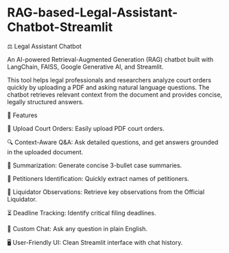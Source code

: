 # RAG-based-Legal-Assistant-Chatbot-Streamlit

⚖️ Legal Assistant Chatbot

An AI-powered Retrieval-Augmented Generation (RAG) chatbot built with LangChain, FAISS, Google Generative AI, and Streamlit.

This tool helps legal professionals and researchers analyze court orders quickly by uploading a PDF and asking natural language questions. The chatbot retrieves relevant context from the document and provides concise, legally structured answers.

🚀 Features

📂 Upload Court Orders: Easily upload PDF court orders.

🔍 Context-Aware Q&A: Ask detailed questions, and get answers grounded in the uploaded document.

📝 Summarization: Generate concise 3-bullet case summaries.

👥 Petitioners Identification: Quickly extract names of petitioners.

📑 Liquidator Observations: Retrieve key observations from the Official Liquidator.

⏳ Deadline Tracking: Identify critical filing deadlines.

💬 Custom Chat: Ask any question in plain English.

🖥 User-Friendly UI: Clean Streamlit interface with chat history.
